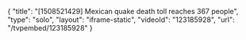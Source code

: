 {
    "title": "[1508521429] Mexican quake death toll reaches 367 people",
    "type": "solo",
    "layout": "iframe-static",
    "videoId": "123185928",
    "url": "\/tvpembed\/123185928"
}